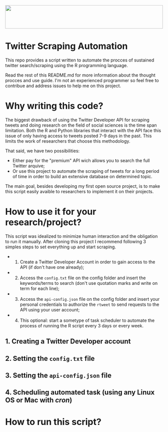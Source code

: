 <img src="https://svgur.com/i/BW3.svg" width="100%" height="75">

# Twitter Scraping Automation

This repo provides a script written to automate the procces of sustained twitter search/scraping using the R programming language.

Read the rest of this README.md for more information about the thought procces and use guide. I'm not an experienced programmer so feel free to contribue and address issues to help me on this project. 

# Why writing this code? 

The biggest drawback of using the Twitter Developer API for scraping tweets and doing research on the field of social sciences is the time span limitation. Both the R and Python libraries that interact with the API face this issue of only having access to tweets posted 7-9 days in the past. This limits the work of researchers that choose this methodology. 

That said, we have two possibilities: 

- Either pay for the "premium" API wich allows you to search the full Twitter arquive;
- Or use this project to automate the scraping of tweets for a long period of time in order to build an extensive database on determined topic. 

The main goal, besides developing my first open source project, is to make this script easily avaible to researchers to implement it on their projects.

# How to use it for your research/project? 

This script was idealized to minimize human interaction and the obligation to run it manually. After cloning this project I recommend following 3 simples steps to set everything up and start scraping. 

- 1. Create a Twitter Developer Account in order to gain access to the API (if don't have one already);
- 2. Access the `config.txt` file on the config folder and insert the keywords/terms to search (don't use quotation marks and write on term for each line);
- 3. Access the `api-config.json` file on the config folder and insert your personal credentials to authorize the `rtweet` to send requests to the API using your user account;
- 4. This optional: start a sometype of task scheduler to automate the process of running the R script every 3 days or every week. 

## 1. Creating a Twitter Developer account
## 2. Setting the `config.txt` file
## 3. Setting the `api-config.json` file 
## 4. Scheduling automated task (using any Linux OS or Mac with _cron_) 

# How to run this script? 
